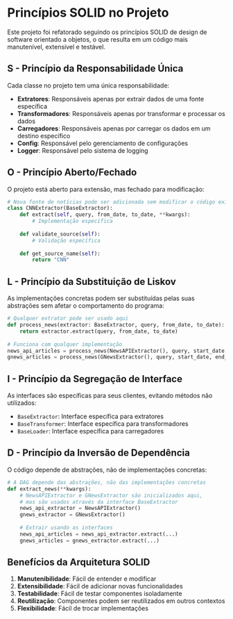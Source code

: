 # Princípios SOLID no Projeto

Este projeto foi refatorado seguindo os princípios SOLID de design de software orientado a objetos, o que resulta em um código mais manutenível, extensível e testável.

## S - Princípio da Responsabilidade Única

Cada classe no projeto tem uma única responsabilidade:

- **Extratores**: Responsáveis apenas por extrair dados de uma fonte específica
- **Transformadores**: Responsáveis apenas por transformar e processar os dados
- **Carregadores**: Responsáveis apenas por carregar os dados em um destino específico
- **Config**: Responsável pelo gerenciamento de configurações
- **Logger**: Responsável pelo sistema de logging

## O - Princípio Aberto/Fechado

O projeto está aberto para extensão, mas fechado para modificação:

```python
# Nova fonte de notícias pode ser adicionada sem modificar o código existente
class CNNExtractor(BaseExtractor):
    def extract(self, query, from_date, to_date, **kwargs):
        # Implementação específica
        
    def validate_source(self):
        # Validação específica
        
    def get_source_name(self):
        return "CNN"
```

## L - Princípio da Substituição de Liskov

As implementações concretas podem ser substituídas pelas suas abstrações sem afetar o comportamento do programa:

```python
# Qualquer extrator pode ser usado aqui
def process_news(extractor: BaseExtractor, query, from_date, to_date):
    return extractor.extract(query, from_date, to_date)
    
# Funciona com qualquer implementação
news_api_articles = process_news(NewsAPIExtractor(), query, start_date, end_date)
gnews_articles = process_news(GNewsExtractor(), query, start_date, end_date)
```

## I - Princípio da Segregação de Interface

As interfaces são específicas para seus clientes, evitando métodos não utilizados:

- `BaseExtractor`: Interface específica para extratores
- `BaseTransformer`: Interface específica para transformadores
- `BaseLoader`: Interface específica para carregadores

## D - Princípio da Inversão de Dependência

O código depende de abstrações, não de implementações concretas:

```python
# A DAG depende das abstrações, não das implementações concretas
def extract_news(**kwargs):
    # NewsAPIExtractor e GNewsExtractor são inicializados aqui,
    # mas são usados através da interface BaseExtractor
    news_api_extractor = NewsAPIExtractor()
    gnews_extractor = GNewsExtractor()
    
    # Extrair usando as interfaces
    news_api_articles = news_api_extractor.extract(...)
    gnews_articles = gnews_extractor.extract(...)
```

## Benefícios da Arquitetura SOLID

1. **Manutenibilidade**: Fácil de entender e modificar
2. **Extensibilidade**: Fácil de adicionar novas funcionalidades
3. **Testabilidade**: Fácil de testar componentes isoladamente
4. **Reutilização**: Componentes podem ser reutilizados em outros contextos
5. **Flexibilidade**: Fácil de trocar implementações 